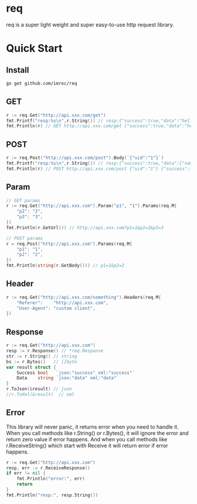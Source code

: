 req
==============
req is a super light weight and super easy-to-use  http request library.

# Quick Start
## Install
``` sh
go get github.com/imroc/req
```

## GET
``` go
r := req.Get("http://api.xxx.com/get")
fmt.Printf("resp:%s\n",r.String()) // resp:{"success":true,"data":"hello roc"}
fmt.Println(r) // GET http://api.xxx.com/get {"success":true,"data":"hello roc"}
```

## POST
``` go
r := req.Post("http://api.xxx.com/post").Body(`{"uid":"1"}`)
fmt.Printf("resp:%s\n",r.String()) // resp:{"success":true,"data":{"name":"roc"}}
fmt.Println(r) // POST http://api.xxx.com/post {"uid":"1"} {"success":true,"data":{"name":"roc"}}
```

## Param
``` go
// GET params
r := req.Get("http://api.xxx.com").Param("p1", "1").Params(req.M{
	"p2": "2",
	"p3": "3",
})
fmt.Println(r.GetUrl()) // http://api.xxx.com?p1=1&p2=2&p3=3

// POST params
r = req.Post("http://api.xxx.com").Params(req.M{
	"p1": "1",
	"p2": "2",
})
fmt.Println(string(r.GetBody())) // p1=1&p2=2
```

## Header
``` go
r := req.Get("http://api.xxx.com/something").Headers(req.M{
	"Referer":    "http://api.xxx.com",
	"User-Agent": "custom client",
})
```

## Response
```go
r := req.Get("http://api.xxx.com")
resp := r.Response() // *req.Response
str := r.String() // string
bs := r.Bytes()   // []byte
var result struct {
	Success bool   `json:"success" xml:"success"`
	Data    string `json:"data" xml:"data"`
}
r.ToJson(&result) // json
//r.ToXml(&result)  // xml
```

## Error
This library will never panic, it returns error when you need to handle it. When you call methods like r.String() or r.Bytes(), it will ignore the error and return zero value if error happens. And when you call methods like r.ReceiveString() which start with Receive it will return error if error happens.

```go
r := req.Get("http://api.xxx.com")
resp, err := r.ReceiveResponse()
if err != nil {
	fmt.Println("error:", err)
	return
}
fmt.Println("resp:", resp.String())
```